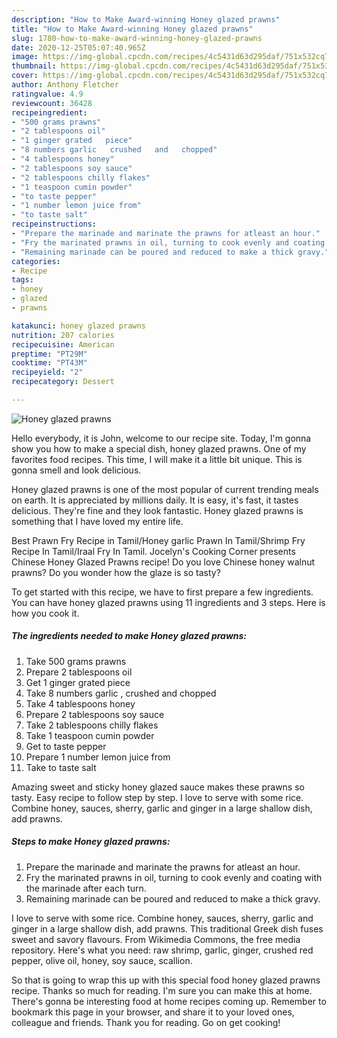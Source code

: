 ```yaml
---
description: "How to Make Award-winning Honey glazed prawns"
title: "How to Make Award-winning Honey glazed prawns"
slug: 1780-how-to-make-award-winning-honey-glazed-prawns
date: 2020-12-25T05:07:40.965Z
image: https://img-global.cpcdn.com/recipes/4c5431d63d295daf/751x532cq70/honey-glazed-prawns-recipe-main-photo.jpg
thumbnail: https://img-global.cpcdn.com/recipes/4c5431d63d295daf/751x532cq70/honey-glazed-prawns-recipe-main-photo.jpg
cover: https://img-global.cpcdn.com/recipes/4c5431d63d295daf/751x532cq70/honey-glazed-prawns-recipe-main-photo.jpg
author: Anthony Fletcher
ratingvalue: 4.9
reviewcount: 36428
recipeingredient:
- "500 grams prawns"
- "2 tablespoons oil"
- "1 ginger grated   piece"
- "8 numbers garlic   crushed   and   chopped"
- "4 tablespoons honey"
- "2 tablespoons soy sauce"
- "2 tablespoons chilly flakes"
- "1 teaspoon cumin powder"
- "to taste pepper"
- "1 number lemon juice from"
- "to taste salt"
recipeinstructions:
- "Prepare the marinade and marinate the prawns for atleast an hour."
- "Fry the marinated prawns in oil, turning to cook evenly and coating with the marinade after each turn."
- "Remaining marinade can be poured and reduced to make a thick gravy."
categories:
- Recipe
tags:
- honey
- glazed
- prawns

katakunci: honey glazed prawns 
nutrition: 207 calories
recipecuisine: American
preptime: "PT29M"
cooktime: "PT43M"
recipeyield: "2"
recipecategory: Dessert

---
```



![Honey glazed prawns](https://img-global.cpcdn.com/recipes/4c5431d63d295daf/751x532cq70/honey-glazed-prawns-recipe-main-photo.jpg)

Hello everybody, it is John, welcome to our recipe site. Today, I'm gonna show you how to make a special dish, honey glazed prawns. One of my favorites food recipes. This time, I will make it a little bit unique. This is gonna smell and look delicious.

Honey glazed prawns is one of the most popular of current trending meals on earth. It is appreciated by millions daily. It is easy, it's fast, it tastes delicious. They're fine and they look fantastic. Honey glazed prawns is something that I have loved my entire life.

Best Prawn Fry Recipe in Tamil/Honey garlic Prawn In Tamil/Shrimp Fry Recipe In Tamil/Iraal Fry In Tamil. Jocelyn&#39;s Cooking Corner presents Chinese Honey Glazed Prawns recipe! Do you love Chinese honey walnut prawns? Do you wonder how the glaze is so tasty?


To get started with this recipe, we have to first prepare a few ingredients. You can have honey glazed prawns using 11 ingredients and 3 steps. Here is how you cook it.

<!--inarticleads1-->

##### The ingredients needed to make Honey glazed prawns:

1. Take 500 grams prawns
1. Prepare 2 tablespoons oil
1. Get 1 ginger grated   piece
1. Take 8 numbers garlic ,  crushed   and   chopped
1. Take 4 tablespoons honey
1. Prepare 2 tablespoons soy sauce
1. Take 2 tablespoons chilly flakes
1. Take 1 teaspoon cumin powder
1. Get to taste pepper
1. Prepare 1 number lemon juice from
1. Take to taste salt


Amazing sweet and sticky honey glazed sauce makes these prawns so tasty. Easy recipe to follow step by step. I love to serve with some rice. Combine honey, sauces, sherry, garlic and ginger in a large shallow dish, add prawns. 

<!--inarticleads2-->

##### Steps to make Honey glazed prawns:

1. Prepare the marinade and marinate the prawns for atleast an hour.
1. Fry the marinated prawns in oil, turning to cook evenly and coating with the marinade after each turn.
1. Remaining marinade can be poured and reduced to make a thick gravy.


I love to serve with some rice. Combine honey, sauces, sherry, garlic and ginger in a large shallow dish, add prawns. This traditional Greek dish fuses sweet and savory flavours. From Wikimedia Commons, the free media repository. Here&#39;s what you need: raw shrimp, garlic, ginger, crushed red pepper, olive oil, honey, soy sauce, scallion. 

So that is going to wrap this up with this special food honey glazed prawns recipe. Thanks so much for reading. I'm sure you can make this at home. There's gonna be interesting food at home recipes coming up. Remember to bookmark this page in your browser, and share it to your loved ones, colleague and friends. Thank you for reading. Go on get cooking!
